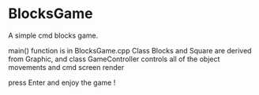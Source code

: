 # BlocksGame
A simple cmd blocks game.

main() function is in BlocksGame.cpp
Class Blocks and Square are derived from Graphic, and  class GameController controls all of the object movements and cmd screen render


press Enter and enjoy the game !
